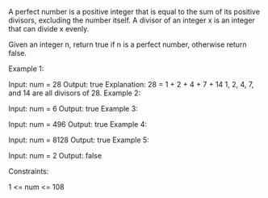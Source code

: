 A perfect number is a positive integer that is equal to the sum of its positive divisors, excluding the number itself. A divisor of an integer x is an integer that can divide x evenly.

Given an integer n, return true if n is a perfect number, otherwise return false.

 

Example 1:

Input: num = 28
Output: true
Explanation: 28 = 1 + 2 + 4 + 7 + 14
1, 2, 4, 7, and 14 are all divisors of 28.
Example 2:

Input: num = 6
Output: true
Example 3:

Input: num = 496
Output: true
Example 4:

Input: num = 8128
Output: true
Example 5:

Input: num = 2
Output: false
 

Constraints:

1 <= num <= 108
